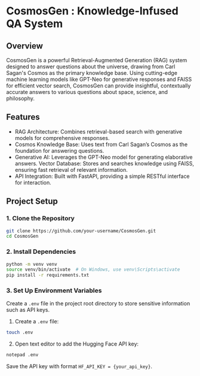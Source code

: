 # CosmosGen :  Knowledge-Infused QA System
## Overview
CosmosGen is a powerful Retrieval-Augmented Generation (RAG) system designed to answer questions about the universe, drawing from Carl Sagan's Cosmos as the primary knowledge base. Using cutting-edge machine learning models like GPT-Neo for generative responses and FAISS for efficient vector search, CosmosGen can provide insightful, contextually accurate answers to various questions about space, science, and philosophy.

## Features
- RAG Architecture: Combines retrieval-based search with generative models for comprehensive responses.
- Cosmos Knowledge Base: Uses text from Carl Sagan’s Cosmos as the foundation for answering questions.
- Generative AI: Leverages the GPT-Neo model for generating elaborative answers.
Vector Database: Stores and searches knowledge using FAISS, ensuring fast retrieval of relevant information.
- API Integration: Built with FastAPI, providing a simple RESTful interface for interaction.
## Project Setup
### 1. Clone the Repository
```bash
git clone https://github.com/your-username/CosmosGen.git
cd CosmosGen
```
### 2. Install Dependencies
```bash
python -m venv venv
source venv/bin/activate  # On Windows, use venv\Scripts\activate
pip install -r requirements.txt
```
### 3. Set Up Environment Variables
Create a `.env` file in the project root directory to store sensitive information such as API keys.

1. Create a `.env` file:
```bash
touch .env
```

2. Open text editor to add the Hugging Face API key:

```bash
notepad .env
```
  Save the API key with format `HF_API_KEY = {your_api_key}`.

